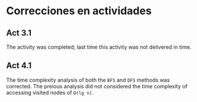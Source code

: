 # Correcciones en actividades

## Act 3.1
The activity was completed; last time this activity was not delivered in time.

## Act 4.1
The time complexity analysis of both the `BFS` and `DFS` methods was corrected.
The preious analysis did not considered the time complexity of accessing
visited nodes of `O(lg n)`.

